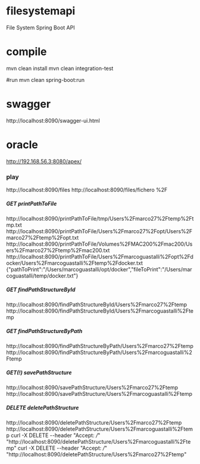 # filesystemapi
File System Spring Boot API

# compile
mvn clean install
mvn clean integration-test

#run
mvn clean spring-boot:run

# swagger
http://localhost:8090/swagger-ui.html

# oracle
http://192.168.56.3:8080/apex/

### play
http://localhost:8090/files
http://localhost:8090/files/fichero
%2F

##### GET printPathToFile
http://localhost:8090/printPathToFile/tmp/Users%2Fmarco27%2Ftemp%2Ftmp.txt
http://localhost:8090/printPathToFile/Users%2Fmarco27%2Fopt/Users%2Fmarco27%2Ftemp%2Fopt.txt
http://localhost:8090/printPathToFile/Volumes%2FMAC200%2Fmac200/Users%2Fmarco27%2Ftemp%2Fmac200.txt
http://localhost:8090/printPathToFile/Users%2Fmarcoguastalli%2Fopt%2Fdocker/Users%2Fmarcoguastalli%2Ftemp%2Fdocker.txt
{"pathToPrint":"/Users/marcoguastalli/opt/docker","fileToPrint":"/Users/marcoguastalli/temp/docker.txt"}

##### GET findPathStructureById
http://localhost:8090/findPathStructureById/Users%2Fmarco27%2Ftemp
http://localhost:8090/findPathStructureById/Users%2Fmarcoguastalli%2Ftemp

##### GET findPathStructureByPath
http://localhost:8090/findPathStructureByPath/Users%2Fmarco27%2Ftemp
http://localhost:8090/findPathStructureByPath/Users%2Fmarcoguastalli%2Ftemp

##### GET(!) savePathStructure
http://localhost:8090/savePathStructure/Users%2Fmarco27%2Ftemp
http://localhost:8090/savePathStructure/Users%2Fmarcoguastalli%2Ftemp

##### DELETE deletePathStructure
http://localhost:8090/deletePathStructure/Users%2Fmarco27%2Ftemp
http://localhost:8090/deletePathStructure/Users%2Fmarcoguastalli%2Ftemp
curl -X DELETE --header "Accept: */*" "http://localhost:8090/deletePathStructure/Users%2Fmarcoguastalli%2Ftemp"
curl -X DELETE --header "Accept: */*" "http://localhost:8090/deletePathStructure/Users%2Fmarco27%2Ftemp"
